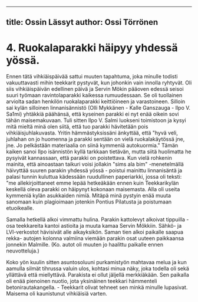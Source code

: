 
---
title: Ossin Lässyt
author: Ossi Törrönen
---

    
# 4. Ruokalaparakki häipyy yhdessä yössä.

Ennen tätä vihkiäispäivää sattui muuten tapahtuma, joka minulle todisti vakuuttavasti mihin teekkarit pystyvät, kun 
johonkin vain innolla ryhtyvät. Oli siis vihkiäispäivän edellinen päivä ja Servin Mökin pääoven edessä seisoi suuri 
työmaan ravintolaparakki kaikessa rumuudessaan. Se oli tuollainen arviolta sadan henkilön ruokalaparakki keittiöineen 
ja varastoineen. Silloin sai kylän silloinen linnanisännistö (Olli Mykkänen - Kalle Ganszauga - Ilpo V. Sa1mi) yhtäkkiä 
päähänsä, että kyseinen parakki ei nyt enää oikein sovi tähän maisemakuvaan. Tuli sitten Ilpo V. Salmi luokseni 
toimistoon ja kysyi mitä mieltä minä olen siitä, että tuo parakki hävitetään pois vihkiäisjuhlakuvasta. Yritin 
hämmästyksissäni änkyttää, että "hyvä veli, juhlahan on jo huomenna ja parakki sentään on vielä ruokalakäytössä jne, 
jne. Jo pelkästään materiaalia on siinä kymmeniä autokuormia." Tämän kaiken sanoi Ilpo isännistön kyllä tarkkaan 
tietävän, mutta siitä huolimatta he pysyivät kannassaan, että parakki on poistettava. Kun vielä rohkenin mainita, että 
ainoastaan taikuri voisi jollakin "sims ala bim" -menetelmällä häivyttää suuren parakin yhdessä yössä - poistui mainittu 
linnanisäntä ja palasi tunnin kuluttua kädessään ruudullinen paperiarkki, jossa oli teksti: "me allekirjoittaneet emme 
lepää hetkeäkään ennen kuin Teekkarikylän keskellä oleva parakki on häipynyt kokonaan maisemasta. Alla oli useita 
kymmeniä kylän asukkaiden nimiä. Mitäpä minä pystyin enää muuta sanomaan kuin plagioimaan jotenkin Pontius 
Pilatusta ja poistumaan etuoikealle.

Samalla hetkellä alkoi vimmattu hulina. Parakin kattolevyt alkoivat tippuilla - osa teekkareita kantoi astioita ja muuta 
kamaa Servin Mökkiin. Sähkö- ja LVI-verkostot hävisivät alle aikayksikön. Saman tien alkoi paikalle saapua rekka-
autojen kolonna valmiina viemään parakin osat uuteen paikkaansa jonnekin Malmille. (Ko. autot oli muuten jo haalittu 
paikalle ennen neuvotteluja.)

Koko yön kuulin sitten asuntosoluuni purkamistyön mahtavaa melua ja kun aamulla silmät tihrussa valuin ulos, kohtasi 
minua näky, joka todella oli sekä yllättävä että miellyttävä. Parakista ei ollut jäljellä merkkiäkään. Sen paikalla oli enää 
pienoinen nuotio, jota yksinäinen teekkari hämmenteli betonirautakangella. - Teekkarit olivat tehneet sen minkä minulle 
lupasivat. Maisema oli kaunistunut vihkiäisiä varten.
